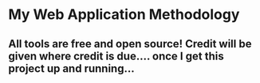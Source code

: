 # My Web Application Methodology

## All tools are free and open source! Credit will be given where credit is due.... once I get this project up and running... 
